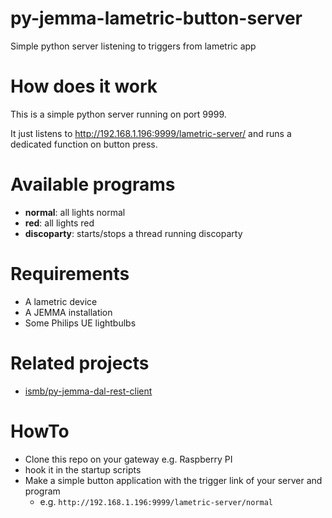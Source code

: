 # py-jemma-lametric-button-server

Simple python server listening to triggers from lametric app

# How does it work

This is a simple python server running on port 9999.

It just listens to http://192.168.1.196:9999/lametric-server/<program> and runs a dedicated function on button press.

# Available programs

- **normal**: all lights normal
- **red**: all lights red
- **discoparty**: starts/stops a thread running discoparty

# Requirements

- A lametric device
- A JEMMA installation
- Some Philips UE lightbulbs

# Related projects

- [ismb/py-jemma-dal-rest-client](https://github.com/ismb/py-jemma-dal-rest-client)

# HowTo

- Clone this repo on your gateway e.g. Raspberry PI
- hook it in the startup scripts
- Make a simple button application with the trigger link of your server and program
	- e.g. ```http://192.168.1.196:9999/lametric-server/normal```



